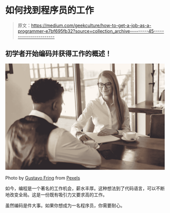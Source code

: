 # 如何找到程序员的工作

> 原文：<https://medium.com/geekculture/how-to-get-a-job-as-a-programmer-e7bf695fb32?source=collection_archive---------45----------------------->

## 初学者开始编码并获得工作的概述！

![](img/da79f80252047191bbeeb22527f6414e.png)

Photo by [Gustavo Fring](https://www.pexels.com/@gustavo-fring?utm_content=attributionCopyText&utm_medium=referral&utm_source=pexels) from [Pexels](https://www.pexels.com/photo/man-being-interviewed-by-a-woman-3874035/?utm_content=attributionCopyText&utm_medium=referral&utm_source=pexels)

如今，编程是一个著名的工作机会，薪水丰厚。这种想法到了代码语言，可以不断地改变全局。这是一份既有吸引力又要求高的工作。

虽然编码是件大事。如果你想成为一名程序员，你需要耐心。
